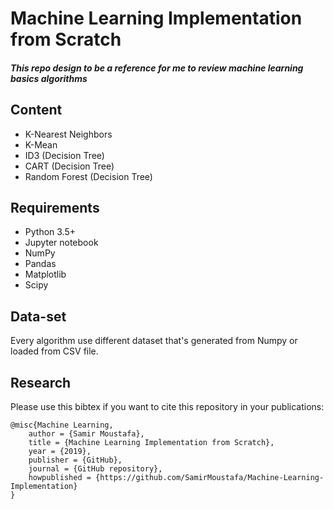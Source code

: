# Machine Learning Implementation from Scratch
##### This repo design to be a reference for me to review machine learning basics algorithms 
## Content
- K-Nearest Neighbors
- K-Mean
- ID3 (Decision Tree)
- CART (Decision Tree)
- Random Forest (Decision Tree)

## Requirements
- Python 3.5+
- Jupyter notebook
- NumPy
- Pandas
- Matplotlib
- Scipy

## Data-set
Every algorithm use different dataset that's generated from Numpy or loaded from CSV file.

## Research
Please use this bibtex if you want to cite this repository in your publications:
```
@misc{Machine Learning,
    author = {Samir Moustafa},
    title = {Machine Learning Implementation from Scratch},
    year = {2019},
    publisher = {GitHub},
    journal = {GitHub repository},
    howpublished = {https://github.com/SamirMoustafa/Machine-Learning-Implementation}
}
```
